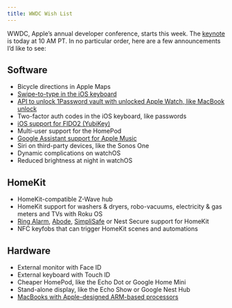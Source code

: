 ```yaml
---
title: WWDC Wish List
---
```


WWDC, Apple’s annual developer conference, starts this week. The [keynote][keynote] is today at 10 AM PT. In no particular order, here are a few announcements I’d like to see:

## Software

- Bicycle directions in Apple Maps
- [Swipe-to-type in the iOS keyboard][swipe]
- [API to unlock 1Password vault with unlocked Apple Watch, like MacBook unlock][1punlock]
- Two-factor auth codes in the iOS keyboard, like passwords
- [iOS support for FIDO2 (YubiKey)][fido2]
- Multi-user support for the HomePod
- [Google Assistant support for Apple Music][applemusic]
- Siri on third-party devices, like the Sonos One
- Dynamic complications on watchOS
- Reduced brightness at night in watchOS

## HomeKit

- HomeKit-compatible Z-Wave hub
- HomeKit support for washers & dryers, robo-vacuums, electricity & gas meters and TVs with Roku OS
- [Ring Alarm][ring], [Abode][abode], [SimpliSafe][simplisafe] or Nest Secure support for HomeKit
- NFC keyfobs that can trigger HomeKit scenes and automations

## Hardware

- External monitor with Face ID
- External keyboard with Touch ID
- Cheaper HomePod, like the Echo Dot or Google Home Mini
- Stand-alone display, like the Echo Show or Google Nest Hub
- [MacBooks with Apple-designed ARM-based processors][arm]

[keynote]: https://www.apple.com/apple-events/
[swipe]: https://techcrunch.com/2019/05/06/ios-reportedly-getting-its-very-own-swipe-to-type-keyboard/
[1punlock]: https://discussions.agilebits.com/discussion/comment/444006/#Comment_444006
[fido2]: https://www.wired.com/story/yubikey-lightning-ios-authentication-passwords/
[applemusic]: https://www.theverge.com/circuitbreaker/2019/2/26/18241049/apple-music-google-home-app-update
[ring]: https://twitter.com/ring/status/1082485226322817024?lang=en
[abode]: https://goabode.com/blog/introducing-the-abode-gen-2-gateway
[simplisafe]: https://twitter.com/simplisafe/status/1042486636636987392?lang=en
[arm]: https://www.axios.com/apple-macbook-arm-chips-ea93c38a-d40a-4873-8de9-7727999c588c.html